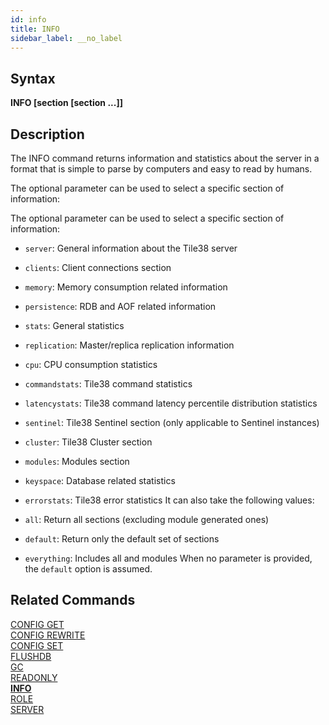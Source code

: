 ```yaml
---
id: info
title: INFO
sidebar_label: __no_label
---
```


## Syntax

**INFO [section [section ...]]**

## Description

The INFO command returns information and statistics about the server in a format that is simple to parse by computers and easy to read by humans.

The optional parameter can be used to select a specific section of information:

The optional parameter can be used to select a specific section of information:

* `server`: General information about the Tile38 server
* `clients`: Client connections section
* `memory`: Memory consumption related information
* `persistence`: RDB and AOF related information
* `stats`: General statistics
* `replication`: Master/replica replication information
* `cpu`: CPU consumption statistics
* `commandstats`: Tile38 command statistics
* `latencystats`: Tile38 command latency percentile distribution statistics
* `sentinel`: Tile38 Sentinel section (only applicable to Sentinel instances)
* `cluster`: Tile38 Cluster section
* `modules`: Modules section
* `keyspace`: Database related statistics
* `errorstats`: Tile38 error statistics
It can also take the following values:

* `all`: Return all sections (excluding module generated ones)
* `default`: Return only the default set of sections
* `everything`: Includes all and modules
When no parameter is provided, the `default` option is assumed.

## Related Commands

[CONFIG GET](../commands/config-get.md)<br>
[CONFIG REWRITE](../commands/config-rewrite.md)<br>
[CONFIG SET](../commands/config-set.md)<br>
[FLUSHDB](../commands/flushdb.md)<br>
[GC](../commands/gc.md)<br>
[READONLY](../commands/readonly.md)<br>
**[INFO](../commands/info.md)**<br>
[ROLE](../commands/role.md)<br>
[SERVER](../commands/server.md)<br>
